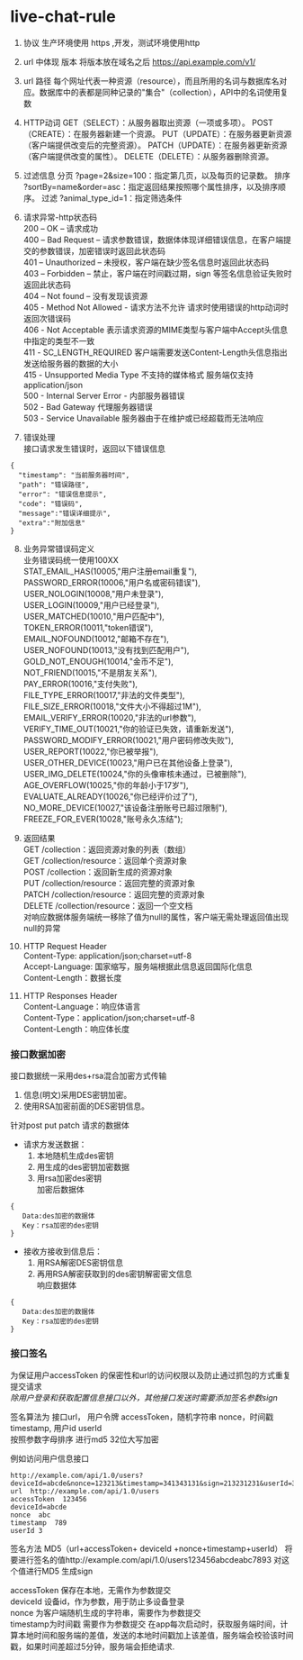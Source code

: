 # live-chat-rule

1. 协议 生产环境使用 https ,开发，测试环境使用http
2. url 中体现 版本 将版本放在域名之后 https://api.example.com/v1/
3. url 路径 每个网址代表一种资源（resource），而且所用的名词与数据库名对应。数据库中的表都是同种记录的"集合"（collection），API中的名词使用复数
4. HTTP动词
GET（SELECT）：从服务器取出资源（一项或多项）。
POST（CREATE）：在服务器新建一个资源。
PUT（UPDATE）：在服务器更新资源（客户端提供改变后的完整资源）。
PATCH（UPDATE）：在服务器更新资源（客户端提供改变的属性）。
DELETE（DELETE）：从服务器删除资源。
5. 过滤信息 
分页 ?page=2&size=100：指定第几页，以及每页的记录数。
排序 ?sortBy=name&order=asc：指定返回结果按照哪个属性排序，以及排序顺序。
过滤 ?animal_type_id=1：指定筛选条件
6. 请求异常-http状态码  
200 – OK – 请求成功  
400 – Bad Request – 请求参数错误，数据体体现详细错误信息，在客户端提交的参数错误，加密错误时返回此状态码  
401 – Unauthorized – 未授权，客户端在缺少签名信息时返回此状态码  
403 – Forbidden – 禁止，客户端在时间戳过期，sign 等签名信息验证失败时 返回此状态码  
404 – Not found – 没有发现该资源  
405 - Method Not Allowed - 请求方法不允许  请求时使用错误的http动词时返回次错误码  
406 - Not Acceptable 表示请求资源的MIME类型与客户端中Accept头信息中指定的类型不一致  
411 - SC_LENGTH_REQUIRED 客户端需要发送Content-Length头信息指出发送给服务器的数据的大小  
415 - Unsupported Media Type 不支持的媒体格式 服务端仅支持application/json  
500 - Internal Server Error  - 内部服务器错误   
502 - Bad Gateway 代理服务器错误  
503 - Service Unavailable 服务器由于在维护或已经超载而无法响应  

7. 错误处理  
接口请求发生错误时，返回以下错误信息
```
{
  "timestamp": "当前服务器时间",
  "path": "错误路径",
  "error": "错误信息提示",
  "code": "错误码",
  "message":"错误详细提示",
  "extra":"附加信息"
}
```

8. 业务异常错误码定义  
业务错误码统一使用100XX   
    STAT_EMAIL_HAS(10005,"用户注册email重复"),  
    PASSWORD_ERROR(10006,"用户名或密码错误"),  
    USER_NOLOGIN(10008,"用户未登录"),  
    USER_LOGIN(10009,"用户已经登录"),  
    USER_MATCHED(10010,"用户匹配中"),  
    TOKEN_ERROR(10011,"token错误"),  
    EMAIL_NOFOUND(10012,"邮箱不存在"),  
    USER_NOFOUND(10013,"没有找到匹配用户"),  
    GOLD_NOT_ENOUGH(10014,"金币不足"),  
    NOT_FRIEND(10015,"不是朋友关系"),  
    PAY_ERROR(10016,"支付失败"),  
    FILE_TYPE_ERROR(10017,"非法的文件类型"),  
    FILE_SIZE_ERROR(10018,"文件大小不得超过1M"),  
    EMAIL_VERIFY_ERROR(10020,"非法的url参数"),  
    VERIFY_TIME_OUT(10021,"你的验证已失效，请重新发送"),  
    PASSWORD_MODIFY_ERROR(10021,"用户密码修改失败"),  
    USER_REPORT(10022,"你已被举报"),  
    USER_OTHER_DEVICE(10023,"用户已在其他设备上登录"),  
    USER_IMG_DELETE(10024,"你的头像审核未通过，已被删除"),  
    AGE_OVERFLOW(10025,"你的年龄小于17岁"),  
    EVALUATE_ALREADY(10026,"你已经评价过了"),  
    NO_MORE_DEVICE(10027,"该设备注册账号已超过限制"),  
    FREEZE_FOR_EVER(10028,"账号永久冻结");  


9. 返回结果  
GET /collection：返回资源对象的列表（数组）  
GET /collection/resource：返回单个资源对象  
POST /collection：返回新生成的资源对象  
PUT /collection/resource：返回完整的资源对象  
PATCH /collection/resource：返回完整的资源对象  
DELETE /collection/resource：返回一个空文档  
对响应数据体服务端统一移除了值为null的属性，客户端无需处理返回值出现null的异常


10. HTTP Request Header  
Content-Type: application/json;charset=utf-8  
Accept-Language: 国家缩写，服务端根据此信息返回国际化信息  
Content-Length：数据长度  

11. HTTP Responses Header  
Content-Language：响应体语言  
Content-Type：application/json;charset=utf-8  
Content-Length：响应体长度 



### 接口数据加密
接口数据统一采用des+rsa混合加密方式传输  
1. 信息(明文)采用DES密钥加密。  
2. 使用RSA加密前面的DES密钥信息。

针对post put patch 请求的数据体  
- 请求方发送数据：  
  1. 本地随机生成des密钥  
  2. 用生成的des密钥加密数据  
  3. 用rsa加密des密钥  
加密后数据体  
```
{
   Data:des加密的数据体
   Key：rsa加密的des密钥
}
```
- 接收方接收到信息后：  
  1. 用RSA解密DES密钥信息    
  2. 再用RSA解密获取到的des密钥解密密文信息  
响应数据体

```
{
   Data:des加密的数据体
   Key：rsa加密的des密钥
}
```

### 接口签名  
为保证用户accessToken 的保密性和url的访问权限以及防止通过抓包的方式重复提交请求  
*除用户登录和获取配置信息接口以外，其他接口发送时需要添加签名参数sign*


签名算法为 
接口url， 用户令牌 accessToken，随机字符串 nonce，时间戳 timestamp,  用户id userId   
按照参数字母排序 进行md5 32位大写加密 

例如访问用户信息接口  

```
http://example.com/api/1.0/users?deviceId=abcde&nonce=123213&timestamp=341343131&sign=213231231&userId=3
url  http://example.com/api/1.0/users
accessToken  123456
deviceId=abcde
nonce  abc
timestamp  789
userId 3
```
签名方法 MD5（url+accessToken+ deviceId +nonce+timestamp+userId）
将要进行签名的值http://example.com/api/1.0/users123456abcdeabc7893
对这个值进行MD5 生成sign 

accessToken 保存在本地，无需作为参数提交  
deviceId 设备id，作为参数，用于防止多设备登录  
nonce 为客户端随机生成的字符串，需要作为参数提交  
timestamp为时间戳  需要作为参数提交 在app每次启动时，获取服务端时间，计算本地时间和服务端的差值，发送的本地时间戳加上该差值，服务端会校验该时间戳，如果时间差超过5分钟，服务端会拒绝请求.  
 


